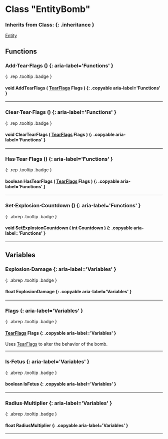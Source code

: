 # Class "EntityBomb"

### Inherits from Class: {: .inheritance }
[Entity](Entity.md)

## Functions
### Add·Tear·Flags () {: aria-label='Functions' }
[ ](#){: .rep .tooltip .badge }
#### void AddTearFlags ( [TearFlags](enums/TearFlags.md) Flags ) {: .copyable aria-label='Functions' }

___
### Clear·Tear·Flags () {: aria-label='Functions' }
[ ](#){: .rep .tooltip .badge }
#### void ClearTearFlags ( [TearFlags](enums/TearFlags.md) Flags ) {: .copyable aria-label='Functions' }

___
### Has·Tear·Flags () {: aria-label='Functions' }
[ ](#){: .rep .tooltip .badge }
#### boolean HasTearFlags ( [TearFlags](enums/TearFlags.md) Flags ) {: .copyable aria-label='Functions' }

___
### Set·Explosion·Countdown () {: aria-label='Functions' }
[ ](#){: .abrep .tooltip .badge }
#### void SetExplosionCountdown ( int Countdown ) {: .copyable aria-label='Functions' }

___
## Variables
### Explosion·Damage {: aria-label='Variables' }
[ ](#){: .abrep .tooltip .badge }
#### float ExplosionDamage  {: .copyable aria-label='Variables' }

___
### Flags {: aria-label='Variables' }
[ ](#){: .abrep .tooltip .badge }
#### [TearFlags](enums/TearFlags.md) Flags  {: .copyable aria-label='Variables' }

Uses [TearFlags](enums/TearFlags.md) to alter the behavior of the bomb.
___
### Is·Fetus {: aria-label='Variables' }
[ ](#){: .abrep .tooltip .badge }
#### boolean IsFetus  {: .copyable aria-label='Variables' }

___
### Radius·Multiplier {: aria-label='Variables' }
[ ](#){: .abrep .tooltip .badge }
#### float RadiusMultiplier  {: .copyable aria-label='Variables' }

___
